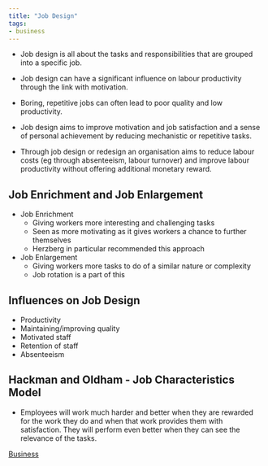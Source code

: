 ```yaml
---
title: "Job Design"
tags:
- business
---
```


- Job design is all about the tasks and responsibilities that are grouped into a specific job.
- Job design can have a significant influence on labour productivity through the link with motivation.
- Boring, repetitive jobs can often lead to poor quality and low productivity.

- Job design aims to improve motivation and job satisfaction and a sense of personal achievement by reducing mechanistic or repetitive tasks.
- Through job design or redesign an organisation aims to reduce labour costs (eg through absenteeism, labour turnover) and improve labour productivity without offering additional monetary reward.

## Job Enrichment and Job Enlargement

- Job Enrichment
	- Giving workers more interesting and challenging tasks
	- Seen as more motivating as it gives workers a chance to further themselves
	- Herzberg in particular recommended this approach
- Job Enlargement
	- Giving workers more tasks to do of a similar nature or complexity
	- Job rotation is a part of this

## Influences on Job Design

- Productivity
- Maintaining/improving quality
- Motivated staff
- Retention of staff
- Absenteeism

## Hackman and Oldham - Job Characteristics Model

- Employees will work much harder and better when they are rewarded for the work they do and when that work provides them with satisfaction. They will perform even better when they can see the relevance of the tasks.

[Business](/Business)